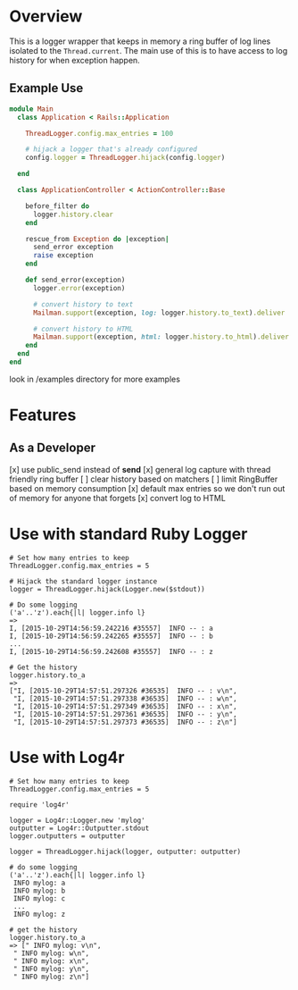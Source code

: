 # Overview
This is a logger wrapper that keeps in memory a ring buffer of log lines
isolated to the `Thread.current`.
The main use of this is to have access to log history for when exception
happen.

## Example Use

```ruby
module Main
  class Application < Rails::Application

    ThreadLogger.config.max_entries = 100

    # hijack a logger that's already configured
    config.logger = ThreadLogger.hijack(config.logger)

  end

  class ApplicationController < ActionController::Base

    before_filter do
      logger.history.clear
    end

    rescue_from Exception do |exception|
      send_error exception
      raise exception
    end

    def send_error(exception)
      logger.error(exception)

      # convert history to text
      Mailman.support(exception, log: logger.history.to_text).deliver

      # convert history to HTML
      Mailman.support(exception, html: logger.history.to_html).deliver
    end
  end
end
```

look in /examples directory for more examples 

# Features

## As a Developer
[x] use public_send instead of __send__
[x] general log capture with thread friendly ring buffer
[ ] clear history based on matchers
[ ] limit RingBuffer based on memory consumption
[x] default max entries so we don't run out of memory for anyone that forgets
[x] convert log to HTML


# Use with standard Ruby Logger

```
# Set how many entries to keep
ThreadLogger.config.max_entries = 5

# Hijack the standard logger instance
logger = ThreadLogger.hijack(Logger.new($stdout))

# Do some logging
('a'..'z').each{|l| logger.info l}
=> 
I, [2015-10-29T14:56:59.242216 #35557]  INFO -- : a
I, [2015-10-29T14:56:59.242265 #35557]  INFO -- : b
...
I, [2015-10-29T14:56:59.242608 #35557]  INFO -- : z

# Get the history
logger.history.to_a
=> 
["I, [2015-10-29T14:57:51.297326 #36535]  INFO -- : v\n",
 "I, [2015-10-29T14:57:51.297338 #36535]  INFO -- : w\n",
 "I, [2015-10-29T14:57:51.297349 #36535]  INFO -- : x\n",
 "I, [2015-10-29T14:57:51.297361 #36535]  INFO -- : y\n",
 "I, [2015-10-29T14:57:51.297373 #36535]  INFO -- : z\n"]
```


# Use with Log4r
```
# Set how many entries to keep
ThreadLogger.config.max_entries = 5

require 'log4r'

logger = Log4r::Logger.new 'mylog'
outputter = Log4r::Outputter.stdout
logger.outputters = outputter

logger = ThreadLogger.hijack(logger, outputter: outputter)

# do some logging
('a'..'z').each{|l| logger.info l}
 INFO mylog: a
 INFO mylog: b
 INFO mylog: c
 ...
 INFO mylog: z
 
# get the history
logger.history.to_a
=> [" INFO mylog: v\n",
 " INFO mylog: w\n",
 " INFO mylog: x\n",
 " INFO mylog: y\n",
 " INFO mylog: z\n"]
```
